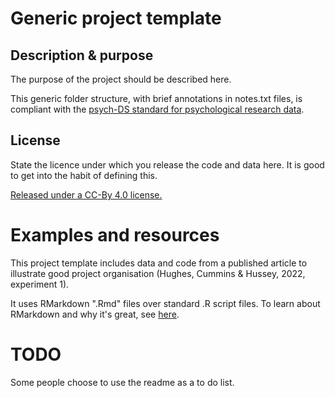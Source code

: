 # Generic project template

## Description & purpose

The purpose of the project should be described here.

This generic folder structure, with brief annotations in notes.txt files, is compliant with the [psych-DS standard for psychological research data](https://psych-ds.github.io/). 

## License

State the licence under which you release the code and data here. It is good to get into the habit of defining this. 

[Released under a CC-By 4.0 license.](https://creativecommons.org/licenses/by/4.0/)

# Examples and resources

This project template includes data and code from a published article to illustrate good project organisation (Hughes, Cummins & Hussey, 2022, experiment 1). 

It uses RMarkdown ".Rmd" files over standard .R script files. To learn about RMarkdown and why it's great, see [here](https://psyteachr.github.io/analysis-v2/starting-with-r-markdown.html). 

# TODO

Some people choose to use the readme as a to do list.